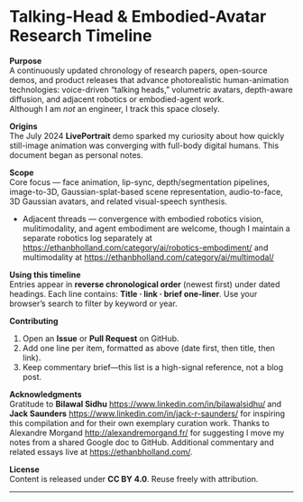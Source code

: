 # Talking-Head & Embodied-Avatar Research Timeline

**Purpose**  
A continuously updated chronology of research papers, open-source demos, and product releases that advance photorealistic human-animation technologies: voice-driven “talking heads,” volumetric avatars, depth-aware diffusion, and adjacent robotics or embodied-agent work.  
Although I am *not* an engineer, I track this space closely.

**Origins**  
The July 2024 **LivePortrait** demo sparked my curiosity about how quickly still-image animation was converging with full-body digital humans. This document began as personal notes.

**Scope**  
Core focus — face animation, lip-sync, depth/segmentation pipelines, image-to-3D, Gaussian-splat-based scene representation, audio-to-face, 3D Gaussian avatars, and related visual-speech synthesis.  
* Adjacent threads — convergence with embodied robotics vision, mulitimodality, and agent embodiment are welcome, though I maintain a separate robotics log separately at <https://ethanbholland.com/category/ai/robotics-embodiment/> and multimodality at <https://ethanbholland.com/category/ai/multimodal/>

**Using this timeline**  
Entries appear in **reverse chronological order** (newest first) under dated headings. Each line contains: **Title · link · brief one-liner**. Use your browser’s search to filter by keyword or year.

**Contributing**  
1. Open an **Issue** or **Pull Request** on GitHub.  
2. Add one line per item, formatted as above (date first, then title, then link).  
3. Keep commentary brief—this list is a high-signal reference, not a blog post.

**Acknowledgments**  
Gratitude to **Bilawal Sidhu** <https://www.linkedin.com/in/bilawalsidhu/> and **Jack Saunders** <https://www.linkedin.com/in/jack-r-saunders/> for inspiring this compilation and for their own exemplary curation work. Thanks to Alexandre Morgand <http://alexandremorgand.fr/> for suggesting I move my notes from a shared Google doc to GitHub. Additional commentary and related essays live at <https://ethanbholland.com/>.

**License**  
Content is released under **CC BY 4.0**. Reuse freely with attribution.

---
